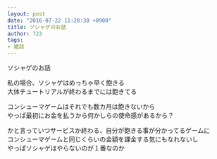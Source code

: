 ```yaml
---
layout: post
date: "2016-07-22 11:28:30 +0900"
title: ソシャゲのお話
author: 723
tags:
- 雑談
---
```

ソシャゲのお話

私の場合、ソシャゲはめっちゃ早く飽きる  
大体チュートリアルが終わるまでには飽きてる  
  
コンシューマゲームはそれでも数カ月は飽きないから  
やっぱ最初にお金を払うから何かしらの使命感があるから？  
  
かと言っていつサービスか終わる、自分が飽きる事が分かってるゲームに  
コンシューマゲームと同じくらいの金額を課金する気にもなれないし  
やっぱソシャゲはやらないのが１番なのか




